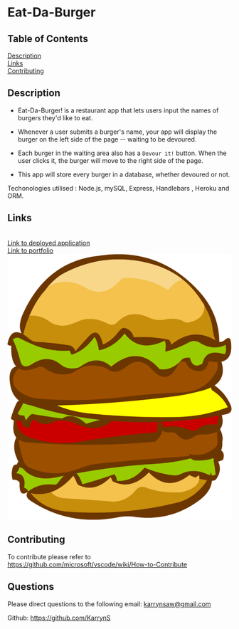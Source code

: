 # Eat-Da-Burger


## Table of Contents
[Description](#Description) <br>
[Links](#Links) <br>
[Contributing](#Contributing) <br>

## Description
* Eat-Da-Burger! is a restaurant app that lets users input the names of burgers they'd like to eat.

* Whenever a user submits a burger's name, your app will display the burger on the left side of the page -- waiting to be devoured.

* Each burger in the waiting area also has a `Devour it!` button. When the user clicks it, the burger will move to the right side of the page.

* This app will store every burger in a database, whether devoured or not.

Techonologies utilised :  Node.js, mySQL, Express,  Handlebars , Heroku and ORM.

## Links

<br>
<a href="" target="_blank"> Link to deployed application </a>
<br>
<a href="https://karryns.github.io/Portfolio/portfolio.html" target="_blank"> Link to portfolio</a>
<br>
<img src="public/assets/img/burger.png">

## Contributing
To contribute please refer to https://github.com/microsoft/vscode/wiki/How-to-Contribute

## Questions
Please direct questions to the following email: karrynsaw@gmail.com


Github: https://github.com/KarrynS
    